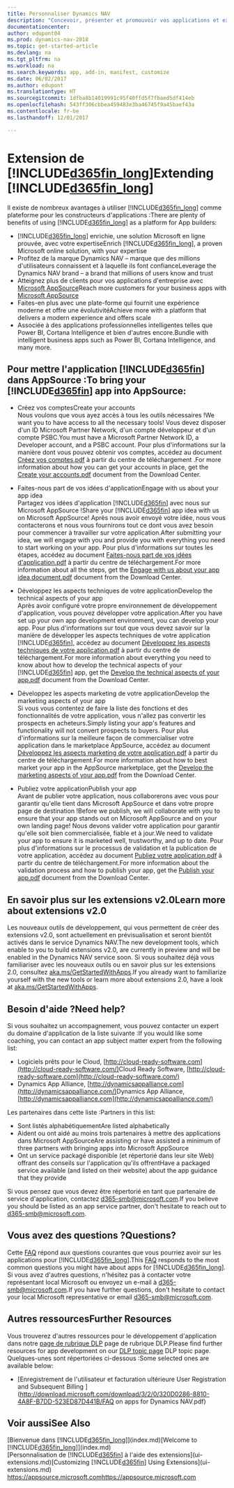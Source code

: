 ```yaml
---
title: Personnaliser Dynamics NAV
description: "Concevoir, présenter et promouvoir vos applications et extensions pour Dynamics NAV."
documentationcenter: 
author: edupont04
ms.prod: dynamics-nav-2018
ms.topic: get-started-article
ms.devlang: na
ms.tgt_pltfrm: na
ms.workload: na
ms.search.keywords: app, add-in, manifest, customize
ms.date: 06/02/2017
ms.author: edupont
ms.translationtype: HT
ms.sourcegitcommit: 1dfba8b14019991c95f40ffd5f7fbaed5df414eb
ms.openlocfilehash: 543ff306cbbea459483e3ba46745f9a45baef43a
ms.contentlocale: fr-be
ms.lasthandoff: 12/01/2017

---
```

# <a name="extending-included365finlongincludesd365finlongmdmd"></a><span data-ttu-id="b101c-103">Extension de [!INCLUDE[d365fin_long](includes/d365fin_long_md.md)]</span><span class="sxs-lookup"><span data-stu-id="b101c-103">Extending [!INCLUDE[d365fin_long](includes/d365fin_long_md.md)]</span></span>
<span data-ttu-id="b101c-104">Il existe de nombreux avantages à utiliser [!INCLUDE[d365fin_long](includes/d365fin_long_md.md)] comme plateforme pour les constructeurs d'applications :</span><span class="sxs-lookup"><span data-stu-id="b101c-104">There are plenty of benefits of using [!INCLUDE[d365fin_long](includes/d365fin_long_md.md)] as a platform for App builders:</span></span>

* <span data-ttu-id="b101c-105">[!INCLUDE[d365fin_long](includes/d365fin_long_md.md)] enrichie, une solution Microsoft en ligne prouvée, avec votre expertise</span><span class="sxs-lookup"><span data-stu-id="b101c-105">Enrich [!INCLUDE[d365fin_long](includes/d365fin_long_md.md)], a proven Microsoft online solution, with your expertise</span></span>  
* <span data-ttu-id="b101c-106">Profitez de la marque Dynamics NAV – marque que des millions d'utilisateurs connaissent et à laquelle ils font confiance</span><span class="sxs-lookup"><span data-stu-id="b101c-106">Leverage the Dynamics NAV brand – a brand that millions of users know and trust</span></span>  
* <span data-ttu-id="b101c-107">Atteignez plus de clients pour vos applications d'entreprise avec [Microsoft AppSource](https://appsource.microsoft.com/)</span><span class="sxs-lookup"><span data-stu-id="b101c-107">Reach more customers for your business apps with [Microsoft AppSource](https://appsource.microsoft.com/)</span></span>  
* <span data-ttu-id="b101c-108">Faites-en plus avec une plate-forme qui fournit une expérience moderne et offre une évolutivité</span><span class="sxs-lookup"><span data-stu-id="b101c-108">Achieve more with a platform that delivers a modern experience and offers scale</span></span>  
* <span data-ttu-id="b101c-109">Associée à des applications professionnelles intelligentes telles que Power BI, Cortana Intelligence et bien d'autres encore.</span><span class="sxs-lookup"><span data-stu-id="b101c-109">Bundle with intelligent business apps such as Power BI, Cortana Intelligence, and many more.</span></span>  

## <a name="to-bring-your-included365finincludesd365finmdmd-app-into-appsource"></a><span data-ttu-id="b101c-110">Pour mettre l'application [!INCLUDE[d365fin](includes/d365fin_md.md)] dans AppSource :</span><span class="sxs-lookup"><span data-stu-id="b101c-110">To bring your [!INCLUDE[d365fin](includes/d365fin_md.md)] app into AppSource:</span></span>
+ <span data-ttu-id="b101c-111">Créez vos comptes</span><span class="sxs-lookup"><span data-stu-id="b101c-111">Create your accounts</span></span>  
<span data-ttu-id="b101c-112">Nous voulons que vous ayez accès à tous les outils nécessaires !</span><span class="sxs-lookup"><span data-stu-id="b101c-112">We want you to have access to all the necessary tools!</span></span> <span data-ttu-id="b101c-113">Vous devez disposer d'un ID Microsoft Partner Network, d'un compte développeur et d'un compte PSBC.</span><span class="sxs-lookup"><span data-stu-id="b101c-113">You must have a Microsoft Partner Network ID, a Developer account, and a PSBC account.</span></span>
<span data-ttu-id="b101c-114">Pour plus d'informations sur la manière dont vous pouvez obtenir vos comptes, accédez au document [Créez vos comptes.pdf](https://go.microsoft.com/fwlink/?linkid=841514) à partir du centre de téléchargement .</span><span class="sxs-lookup"><span data-stu-id="b101c-114">For more information about how you can get your accounts in place, get the [Create your accounts.pdf](https://go.microsoft.com/fwlink/?linkid=841514) document from the Download Center.</span></span>

+ <span data-ttu-id="b101c-115">Faites-nous part de vos idées d'application</span><span class="sxs-lookup"><span data-stu-id="b101c-115">Engage with us about your app idea</span></span>  
<span data-ttu-id="b101c-116">Partagez vos idées d'application [!INCLUDE[d365fin](includes/d365fin_md.md)] avec nous sur Microsoft AppSource !</span><span class="sxs-lookup"><span data-stu-id="b101c-116">Share your [!INCLUDE[d365fin](includes/d365fin_md.md)] app idea with us on Microsoft AppSource!</span></span> <span data-ttu-id="b101c-117">Après nous avoir envoyé votre idée, nous vous contacterons et nous vous fournirons tout ce dont vous avez besoin pour commencer à travailler sur votre application.</span><span class="sxs-lookup"><span data-stu-id="b101c-117">After submitting your idea, we will engage with you and provide you with everything you need to start working on your app.</span></span>
<span data-ttu-id="b101c-118">Pour plus d'informations sur toutes les étapes, accédez au document [Faites-nous part de vos idées d'application.pdf](https://go.microsoft.com/fwlink/?linkid=841515) à partir du centre de téléchargement.</span><span class="sxs-lookup"><span data-stu-id="b101c-118">For more information about all the steps, get the [Engage with us about your app idea document.pdf](https://go.microsoft.com/fwlink/?linkid=841515) document from the Download Center.</span></span>

+ <span data-ttu-id="b101c-119">Développez les aspects techniques de votre application</span><span class="sxs-lookup"><span data-stu-id="b101c-119">Develop the technical aspects of your app</span></span>    
<span data-ttu-id="b101c-120">Après avoir configuré votre propre environnement de développement d'application, vous pouvez développer votre application.</span><span class="sxs-lookup"><span data-stu-id="b101c-120">After you have set up your own app development environment, you can develop your app.</span></span>
<span data-ttu-id="b101c-121">Pour plus d'informations sur tout que vous devez savoir sur la manière de développer les aspects techniques de votre application [!INCLUDE[d365fin](includes/d365fin_md.md)], accédez au document [Développez les aspects techniques de votre application.pdf](https://go.microsoft.com/fwlink/?linkid=841516) à partir du centre de téléchargement.</span><span class="sxs-lookup"><span data-stu-id="b101c-121">For more information about everything you need to know about how to develop the technical aspects of your [!INCLUDE[d365fin](includes/d365fin_md.md)] app, get the [Develop the technical aspects of your app.pdf](https://go.microsoft.com/fwlink/?linkid=841516) document from the Download Center.</span></span>

+ <span data-ttu-id="b101c-122">Développez les aspects marketing de votre application</span><span class="sxs-lookup"><span data-stu-id="b101c-122">Develop the marketing aspects of your app</span></span>  
<span data-ttu-id="b101c-123">Si vous vous contentez de faire la liste des fonctions et des fonctionnalités de votre application, vous n'allez pas convertir les prospects en acheteurs.</span><span class="sxs-lookup"><span data-stu-id="b101c-123">Simply listing your app's features and functionality will not convert prospects to buyers.</span></span> <span data-ttu-id="b101c-124">Pour plus d'informations sur la meilleure façon de commercialiser votre application dans le marketplace AppSource, accédez au document [Développez les aspects marketing de votre application.pdf](https://go.microsoft.com/fwlink/?linkid=841518) à partir du centre de téléchargement.</span><span class="sxs-lookup"><span data-stu-id="b101c-124">For more information about how to best market your app in the AppSource marketplace, get the [Develop the marketing aspects of your app.pdf](https://go.microsoft.com/fwlink/?linkid=841518) from the Download Center.</span></span>

+ <span data-ttu-id="b101c-125">Publiez votre application</span><span class="sxs-lookup"><span data-stu-id="b101c-125">Publish your app</span></span>  
<span data-ttu-id="b101c-126">Avant de publier votre application, nous collaborerons avec vous pour garantir qu'elle tient dans Microsoft AppSource et dans votre propre page de destination !</span><span class="sxs-lookup"><span data-stu-id="b101c-126">Before we publish, we will collaborate with you to ensure that your app stands out on Microsoft AppSource and on your own landing page!</span></span> <span data-ttu-id="b101c-127">Nous devons valider votre application pour garantir qu'elle soit bien commercialisée, fiable et à jour.</span><span class="sxs-lookup"><span data-stu-id="b101c-127">We need to validate your app to ensure it is marketed well, trustworthy, and up to date.</span></span>
<span data-ttu-id="b101c-128">Pour plus d'informations sur le processus de validation et la publication de votre application, accédez au document [Publiez votre application.pdf](https://go.microsoft.com/fwlink/?linkid=841517) à partir du centre de téléchargement.</span><span class="sxs-lookup"><span data-stu-id="b101c-128">For more information about the validation process and how to publish your app, get the [Publish your app.pdf](https://go.microsoft.com/fwlink/?linkid=841517) document from the Download Center.</span></span>

## <a name="learn-more-about-extensions-v20"></a><span data-ttu-id="b101c-129">En savoir plus sur les extensions v2.0</span><span class="sxs-lookup"><span data-stu-id="b101c-129">Learn more about extensions v2.0</span></span>
<span data-ttu-id="b101c-130">Les nouveaux outils de développement, qui vous permettent de créer des extensions v2.0, sont actuellement en prévisualisation et seront bientôt activés dans le service Dynamics NAV.</span><span class="sxs-lookup"><span data-stu-id="b101c-130">The new development tools, which enable to you to build extensions v2.0, are currently in preview and will be enabled in the Dynamics NAV service soon.</span></span> <span data-ttu-id="b101c-131">Si vous souhaitez déjà vous familiariser avec les nouveaux outils ou en savoir plus sur les extensions 2.0, consultez [aka.ms/GetStartedWithApps](http://aka.ms/GetStartedWithApps).</span><span class="sxs-lookup"><span data-stu-id="b101c-131">If you already want to familiarize yourself with the new tools or learn more about extensions 2.0, have a look at [aka.ms/GetStartedWithApps](http://aka.ms/GetStartedWithApps).</span></span>  

## <a name="need-help"></a><span data-ttu-id="b101c-132">Besoin d'aide ?</span><span class="sxs-lookup"><span data-stu-id="b101c-132">Need help?</span></span>
<span data-ttu-id="b101c-133">Si vous souhaitez un accompagnement, vous pouvez contacter un expert du domaine d'application de la liste suivante :</span><span class="sxs-lookup"><span data-stu-id="b101c-133">If you would like some coaching, you can contact an app subject matter expert from the following list:</span></span>

* <span data-ttu-id="b101c-134">Logiciels prêts pour le Cloud, [http://cloud-ready-software.com](http://cloud-ready-software.com/)</span><span class="sxs-lookup"><span data-stu-id="b101c-134">Cloud Ready Software, [http://cloud-ready-software.com](http://cloud-ready-software.com/)</span></span>  
* <span data-ttu-id="b101c-135">Dynamics App Alliance, [http://dynamicsappalliance.com](http://dynamicsappalliance.com/)</span><span class="sxs-lookup"><span data-stu-id="b101c-135">Dynamics App Alliance, [http://dynamicsappalliance.com](http://dynamicsappalliance.com/)</span></span>

<span data-ttu-id="b101c-136">Les partenaires dans cette liste :</span><span class="sxs-lookup"><span data-stu-id="b101c-136">Partners in this list:</span></span>

* <span data-ttu-id="b101c-137">Sont listés alphabétiquement</span><span class="sxs-lookup"><span data-stu-id="b101c-137">Are listed alphabetically</span></span>  
* <span data-ttu-id="b101c-138">Aident ou ont aidé au moins trois partenaires à mettre des applications dans Microsoft AppSource</span><span class="sxs-lookup"><span data-stu-id="b101c-138">Are assisting or have assisted a minimum of three partners with bringing apps into Microsoft AppSource</span></span>  
* <span data-ttu-id="b101c-139">Ont un service packagé disponible (et répertorié dans leur site Web) offrant des conseils sur l'application qu'ils offrent</span><span class="sxs-lookup"><span data-stu-id="b101c-139">Have a packaged service available (and listed on their website) about the app guidance that they provide</span></span>  

<span data-ttu-id="b101c-140">Si vous pensez que vous devez être répertorié en tant que partenaire de service d'application, contactez [d365-smb@microsoft.com](mailto:d365-smb@microsoft.com).</span><span class="sxs-lookup"><span data-stu-id="b101c-140">If you believe you should be listed as an app service partner, don't hesitate to reach out to [d365-smb@microsoft.com](mailto:d365-smb@microsoft.com).</span></span>

## <a name="questions"></a><span data-ttu-id="b101c-141">Vous avez des questions ?</span><span class="sxs-lookup"><span data-stu-id="b101c-141">Questions?</span></span>
<span data-ttu-id="b101c-142">Cette [FAQ](https://go.microsoft.com/fwlink/?linkid=841520) répond aux questions courantes que vous pourriez avoir sur les applications pour [!INCLUDE[d365fin_long](includes/d365fin_long_md.md)].</span><span class="sxs-lookup"><span data-stu-id="b101c-142">This [FAQ](https://go.microsoft.com/fwlink/?linkid=841520) responds to the most common questions you might have about apps for [!INCLUDE[d365fin_long](includes/d365fin_long_md.md)].</span></span> <span data-ttu-id="b101c-143">Si vous avez d'autres questions, n'hésitez pas à contacter votre représentant local Microsoft ou envoyez un e-mail à [d365-smb@microsoft.com](mailto:d365-smb@microsoft.com).</span><span class="sxs-lookup"><span data-stu-id="b101c-143">If you have further questions, don't hesitate to contact your local Microsoft representative or email [d365-smb@microsoft.com](mailto:d365-smb@microsoft.com).</span></span>

## <a name="further-resources"></a><span data-ttu-id="b101c-144">Autres ressources</span><span class="sxs-lookup"><span data-stu-id="b101c-144">Further Resources</span></span>
<span data-ttu-id="b101c-145">Vous trouverez d'autres ressources pour le développement d'application dans notre [page de rubrique DLP](https://mbspartner.microsoft.com/BFI/Topic/76) page de rubrique DLP.</span><span class="sxs-lookup"><span data-stu-id="b101c-145">Please find further resources for app development on our [DLP topic page](https://mbspartner.microsoft.com/BFI/Topic/76) DLP topic page.</span></span> <span data-ttu-id="b101c-146">Quelques-unes sont répertoriées ci-dessous :</span><span class="sxs-lookup"><span data-stu-id="b101c-146">Some selected ones are available below:</span></span>
-   [<span data-ttu-id="b101c-147">Enregistrement de l'utilisateur et facturation ultérieure </span><span class="sxs-lookup"><span data-stu-id="b101c-147">User Registration and Subsequent Billing </span></span>](http://download.microsoft.com/download/3/2/0/320D0286-8810-4A8F-B7DD-523ED87D441B/FAQ on apps for Dynamics NAV.pdf)



## <a name="see-also"></a><span data-ttu-id="b101c-148">Voir aussi</span><span class="sxs-lookup"><span data-stu-id="b101c-148">See Also</span></span>
<span data-ttu-id="b101c-149">[Bienvenue dans [!INCLUDE[d365fin_long](includes/d365fin_long_md.md)]](index.md)</span><span class="sxs-lookup"><span data-stu-id="b101c-149">[Welcome to [!INCLUDE[d365fin_long](includes/d365fin_long_md.md)]](index.md)</span></span>  
<span data-ttu-id="b101c-150">[Personnalisation de [!INCLUDE[d365fin](includes/d365fin_md.md)] à l'aide des extensions](ui-extensions.md)</span><span class="sxs-lookup"><span data-stu-id="b101c-150">[Customizing [!INCLUDE[d365fin](includes/d365fin_md.md)] Using Extensions](ui-extensions.md)</span></span>  
[<span data-ttu-id="b101c-151">https://appsource.microsoft.com</span><span class="sxs-lookup"><span data-stu-id="b101c-151">https://appsource.microsoft.com</span></span>](https://appsource.microsoft.com/en-us/marketplace/apps?product=dynamics-365-for-financials&page=1)

